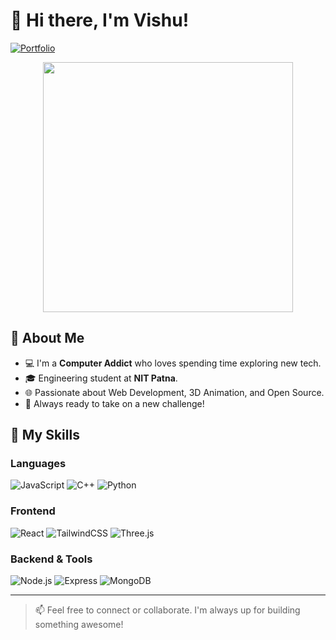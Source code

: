 # 👋 Hi there, I'm Vishu!  

[![Portfolio](https://img.shields.io/badge/Visit-My%20Portfolio-blue?style=for-the-badge&logo=firefox-browser)](https://your-portfolio-link.com)

<p align="center">
  <img src="https://media.giphy.com/media/qgQUggAC3Pfv687qPC/giphy.gif" width="400" />
</p>

## 🧠 About Me
- 💻 I'm a **Computer Addict** who loves spending time exploring new tech.
- 🎓 Engineering student at **NIT Patna**.
- 🌐 Passionate about Web Development, 3D Animation, and Open Source.
- 🚀 Always ready to take on a new challenge!

## 🚀 My Skills

### Languages
![JavaScript](https://img.shields.io/badge/JavaScript-F7DF1E?style=flat-square&logo=javascript&logoColor=black)
![C++](https://img.shields.io/badge/C++-00599C?style=flat-square&logo=c%2B%2B&logoColor=white)
![Python](https://img.shields.io/badge/Python-3776AB?style=flat-square&logo=python&logoColor=white)

### Frontend
![React](https://img.shields.io/badge/React-20232A?style=flat-square&logo=react&logoColor=61DAFB)
![TailwindCSS](https://img.shields.io/badge/TailwindCSS-38B2AC?style=flat-square&logo=tailwind-css&logoColor=white)
![Three.js](https://img.shields.io/badge/Three.js-000000?style=flat-square&logo=three.js&logoColor=white)

### Backend & Tools
![Node.js](https://img.shields.io/badge/Node.js-339933?style=flat-square&logo=node.js&logoColor=white)
![Express](https://img.shields.io/badge/Express.js-000000?style=flat-square&logo=express&logoColor=white)
![MongoDB](https://img.shields.io/badge/MongoDB-47A248?style=flat-square&logo=mongodb&logoColor=white)

---

> 📫 Feel free to connect or collaborate. I'm always up for building something awesome!

